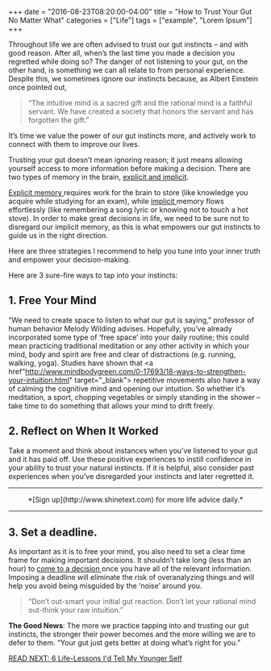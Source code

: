 +++
  date = "2016-08-23T08:20:00-04:00"
  title = "How to Trust Your Gut No Matter What"
  categories = ["Life"]
  tags = ["example", "Lorem Ipsum"]
+++



<span class="dropcap">T</span>hroughout life we are often advised to trust our gut instincts – and with good reason.  After all, when’s the last time you made a decision you regretted while doing so?  The danger of not listening to your gut, on the other hand, is something we can all relate to from personal experience.  Despite this, we sometimes ignore our instincts because, as Albert Einstein once pointed out,

> “The intuitive mind is a sacred gift and the rational mind is a faithful servant. We have created a society that honors the servant and has forgotten the gift.”  

It’s time we value the power of our gut instincts more, and actively work to connect with them to improve our lives.

Trusting your gut doesn’t mean ignoring reason; it just means allowing yourself access to more information before making a decision.  There are two types of memory in the brain, [explicit and implicit](http://www.human-memory.net/types_declarative.html).  

<a href="http://www.brainhq.com/brain-resources/memory/types-of-memory/explicit-memory" target="_blank"> Explicit memory </a> requires work for the brain to store (like knowledge you acquire while studying for an exam), while <a href="http://www.brainhq.com/brain-resources/memory/types-of-memory/implicit-memory" target="_blank">implicit </a> memory flows effortlessly (like remembering a song lyric or knowing not to touch a hot stove).  In order to make great decisions in life, we need to be sure not to disregard our implicit memory, as this is what empowers our gut instincts to guide us in the right direction.

Here are three strategies I recommend to help you tune into your inner truth and empower your decision-making.

Here are 3 sure-fire ways to tap into your instincts:

## 1. Free Your Mind
“We need to create space to listen to what our gut is saying,” professor of human behavior Melody Wilding advises.  Hopefully, you’ve already incorporated some type of ‘free space’ into your daily routine; this could mean practicing traditional meditation or any other activity in which your mind, body and spirit are free and clear of distractions (e.g. running, walking, yoga).  Studies have shown that <a href"http://www.mindbodygreen.com/0-17693/18-ways-to-strengthen-your-intuition.html" target="_blank"> repetitive movements </a> also have a way of calming the cognitive mind and opening our intuition.  So whether it’s meditation, a sport, chopping vegetables or simply standing in the shower – take time to do something that allows your mind to drift freely. 



## 2. Reflect on When It Worked  

Take a moment and think about instances when you’ve listened to your gut and it has paid off.  Use these positive experiences to instill confidence in your ability to trust your natural instincts.  If it is helpful, also consider past experiences when you’ve disregarded your instincts and later regretted it.  

---

<center>*[Sign up](http://www.shinetext.com) for more life advice daily.* </center>

---

## 3. Set a deadline.  

As important as it is to free your mind, you also need to set a clear time frame for making important decisions.  It shouldn’t take long (less than an hour) to <a href="http://unreasonable.is/listening-to-your-gut-lets-give-it-the-credit-it-deserves/" target="_blank"> come to a decision </a> once you have all of the relevant information.  Imposing a deadline will eliminate the risk of overanalyzing things and will help you avoid being misguided by the ‘noise’ around you.  

> “Don’t out-smart your initial gut reaction.  Don’t let your rational mind out-think your raw intuition.”

__The Good News__:  The more we practice tapping into and trusting our gut instincts, the stronger their power becomes and the more willing we are to defer to them. “Your gut just gets better at doing what’s right for you.”  

[READ NEXT: 6 Life-Lessons I'd Tell My Younger Self
](http://advice.shinetext.com/articles/6-life-lessons-id-tell-my-younger-self/)

<div class="pubexchange_module" id="pubexchange_below_content" data-pubexchange-module-id="2323"></div>

<script>(function(w, d, s, id) {
  w.PUBX=w.PUBX || {pub: "shine_text", discover: false, lazy: true};
  var js, pjs = d.getElementsByTagName(s)[0];
  if (d.getElementById(id)) return;
  js = d.createElement(s); js.id = id; js.async = true;
  js.src = "//main.pubexchange.com/loader.min.js";
  pjs.parentNode.insertBefore(js, pjs);
}(window, document, "script", "pubexchange-jssdk"));</script>

